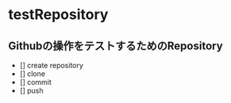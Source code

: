 # testRepository
## Githubの操作をテストするためのRepository
- [] create repository 
- [] clone
- [] commit
- [] push
